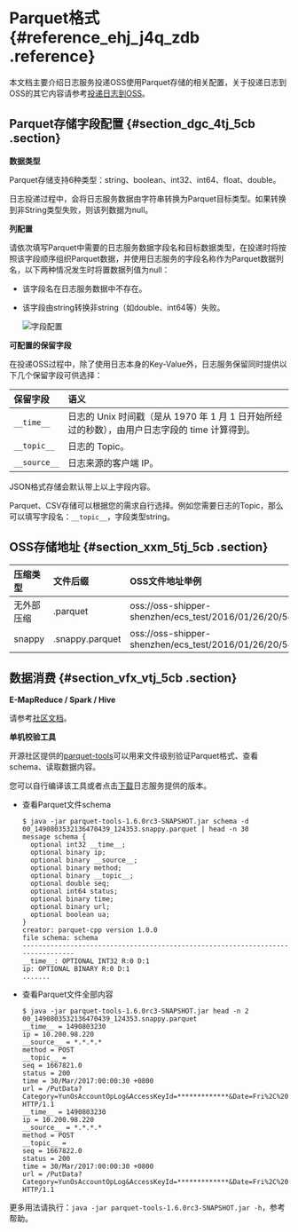 # Parquet格式 {#reference_ehj_j4q_zdb .reference}

本文档主要介绍日志服务投递OSS使用Parquet存储的相关配置，关于投递日志到OSS的其它内容请参考[投递日志到OSS](cn.zh-CN/用户指南/数据投递/投递日志到OSS.md)。

## Parquet存储字段配置 {#section_dgc_4tj_5cb .section}

**数据类型**

Parquet存储支持6种类型：string、boolean、int32、int64、float、double。

日志投递过程中，会将日志服务数据由字符串转换为Parquet目标类型。如果转换到非String类型失败，则该列数据为null。

**列配置**

请依次填写Parquet中需要的日志服务数据字段名和目标数据类型，在投递时将按照该字段顺序组织Parquet数据，并使用日志服务的字段名称作为Parquet数据列名，以下两种情况发生时将置数据列值为null：

-   该字段名在日志服务数据中不存在。
-   该字段由string转换非string（如double、int64等）失败。

    ![](images/5812_zh-CN.png "字段配置")


**可配置的保留字段**

在投递OSS过程中，除了使用日志本身的Key-Value外，日志服务保留同时提供以下几个保留字段可供选择：

|保留字段|语义|
|:---|:-|
|`__time__`|日志的 Unix 时间戳（是从 1970 年 1 月 1 日开始所经过的秒数），由用户日志字段的 time 计算得到。|
|`__topic__`|日志的 Topic。|
|`__source__`|日志来源的客户端 IP。|

JSON格式存储会默认带上以上字段内容。

Parquet、CSV存储可以根据您的需求自行选择。例如您需要日志的Topic，那么可以填写字段名：`__topic__`，字段类型string。

## OSS存储地址 {#section_xxm_5tj_5cb .section}

|压缩类型|文件后缀|OSS文件地址举例|
|:---|:---|:--------|
|无外部压缩|.parquet|oss://oss-shipper-shenzhen/ecs\_test/2016/01/26/20/54\_1453812893059571256\_937.parquet|
|snappy|.snappy.parquet|oss://oss-shipper-shenzhen/ecs\_test/2016/01/26/20/54\_1453812893059571256\_937.snappy.parquet|

## 数据消费 {#section_vfx_vtj_5cb .section}

**E-MapReduce / Spark / Hive**

请参考[社区文档](https://cwiki.apache.org//confluence/display/Hive/LanguageManual+DDL)。

**单机校验工具**

开源社区提供的[parquet-tools](https://github.com/apache/parquet-mr/tree/master/parquet-tools?spm=0.0.0.0.dIDapW)可以用来文件级别验证Parquet格式、查看schema、读取数据内容。

您可以自行编译该工具或者点击[下载](http://logservice-resource.oss-cn-shanghai.aliyuncs.com/tools/parquet-tools-1.6.0rc3-SNAPSHOT.jar)日志服务提供的版本。

-   查看Parquet文件schema

    ```
    $ java -jar parquet-tools-1.6.0rc3-SNAPSHOT.jar schema -d 00_1490803532136470439_124353.snappy.parquet | head -n 30
    message schema {
      optional int32 __time__;
      optional binary ip;
      optional binary __source__;
      optional binary method;
      optional binary __topic__;
      optional double seq;
      optional int64 status;
      optional binary time;
      optional binary url;
      optional boolean ua;
    }
    creator: parquet-cpp version 1.0.0
    file schema: schema
    --------------------------------------------------------------------------------
    __time__: OPTIONAL INT32 R:0 D:1
    ip: OPTIONAL BINARY R:0 D:1
    .......
    ```

-   查看Parquet文件全部内容

    ```
    $ java -jar parquet-tools-1.6.0rc3-SNAPSHOT.jar head -n 2 00_1490803532136470439_124353.snappy.parquet
    __time__ = 1490803230
    ip = 10.200.98.220
    __source__ = *.*.*.*
    method = POST
    __topic__ =
    seq = 1667821.0
    status = 200
    time = 30/Mar/2017:00:00:30 +0800
    url = /PutData?Category=YunOsAccountOpLog&AccessKeyId=*************&Date=Fri%2C%2028%20Jun%202013%2006%3A53%3A30%20GMT&Topic=raw&Signature=********************************* HTTP/1.1
    __time__ = 1490803230
    ip = 10.200.98.220
    __source__ = *.*.*.*
    method = POST
    __topic__ =
    seq = 1667822.0
    status = 200
    time = 30/Mar/2017:00:00:30 +0800
    url = /PutData?Category=YunOsAccountOpLog&AccessKeyId=*************&Date=Fri%2C%2028%20Jun%202013%2006%3A53%3A30%20GMT&Topic=raw&Signature=********************************* HTTP/1.1
    ```


更多用法请执行：`java -jar parquet-tools-1.6.0rc3-SNAPSHOT.jar -h`，参考帮助。

